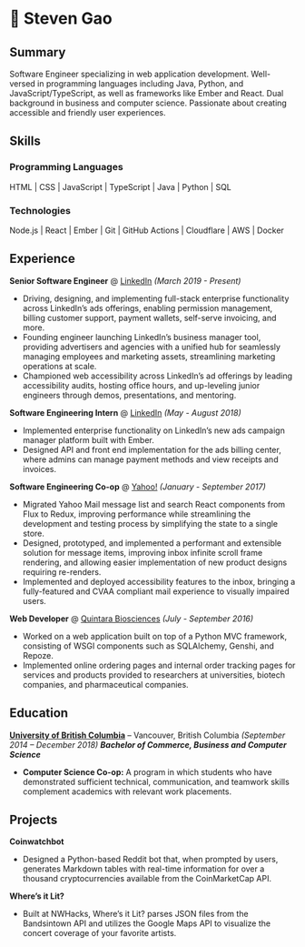# 📖 Steven Gao

## Summary

Software Engineer specializing in web application development. Well-versed in programming languages including Java, Python, and JavaScript/TypeScript, as well as frameworks like Ember and React. Dual background in business and computer science. Passionate about creating accessible and friendly user experiences.

## Skills

### Programming Languages
HTML | CSS | JavaScript | TypeScript | Java | Python | SQL

### Technologies
Node.js | React | Ember | Git | GitHub Actions | Cloudflare | AWS | Docker

## Experience

**Senior Software Engineer** @ [LinkedIn](https://www.linkedin.com/) _(March 2019 - Present)_
- Driving, designing, and implementing full-stack enterprise functionality across LinkedIn’s ads offerings, enabling permission management, billing customer support, payment wallets, self-serve invoicing, and more. 
- Founding engineer launching LinkedIn’s business manager tool, providing advertisers and agencies with a unified hub for seamlessly managing employees and marketing assets, streamlining marketing operations at scale.
- Championed web accessibility across LinkedIn’s ad offerings by leading accessibility audits, hosting office hours, and up-leveling junior engineers through demos, presentations, and mentoring. 

**Software Engineering Intern** @ [LinkedIn](https://www.linkedin.com/) _(May - August 2018)_
- Implemented enterprise functionality on LinkedIn’s new ads campaign manager platform built with Ember.
- Designed API and front end implementation for the ads billing center, where admins can manage payment methods and view receipts and invoices.

**Software Engineering Co-op** @ [Yahoo!](https://www.yahoo.com/) _(January - September 2017)_
- Migrated Yahoo Mail message list and search React components from Flux to Redux, improving performance while streamlining the development and testing process by simplifying the state to a single store.
- Designed, prototyped, and implemented a performant and extensible solution for message items, improving inbox infinite scroll frame rendering, and allowing easier implementation of new product designs requiring re-renders.
- Implemented and deployed accessibility features to the inbox, bringing a fully-featured and CVAA compliant mail experience to visually impaired users.

**Web Developer** @ [Quintara Biosciences](https://www.quintarabio.com/) _(July - September 2016)_
- Worked on a web application built on top of a Python MVC framework, consisting of WSGI components such as SQLAlchemy, Genshi, and Repoze.
- Implemented online ordering pages and internal order tracking pages for services and products provided to researchers at universities, biotech companies, and pharmaceutical companies.

## Education

**[University of British Columbia](https://www.ubc.ca/)** – Vancouver, British Columbia _(September 2014 – December 2018)_
***Bachelor of Commerce, Business and Computer Science***
- **Computer Science Co-op:** A program in which students who have demonstrated sufficient technical, communication, and teamwork skills complement academics with relevant work placements.


## Projects

**Coinwatchbot**
- Designed a Python-based Reddit bot that, when prompted by users, generates Markdown tables with real-time information for over a thousand cryptocurrencies available from the CoinMarketCap API.

**Where’s it Lit?**
- Built at NWHacks, Where’s it Lit? parses JSON files from the Bandsintown API and utilizes the Google Maps API to visualize the concert coverage of your favorite artists.
